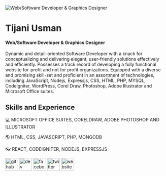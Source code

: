 ![Web/Software Developer & Graphics Designer](https://briangor.github.io/images/pic02.png)
# Tijani Usman
#### Web/Software Developer & Graphics Designer

Dynamic and detail-oriented Software Developer with a knack for conceptualizing and delivering elegant, user-friendly solutions effectively and efficiently. Possesses a track record of developing a fully functional website for-profit and not for profit organizations. Equipped with a diverse and promising skill-set and proficient in an assortment of technologies, including JavaScript, Nodejs, Expressjs, CSS, HTML, PHP, MYSQL, Codeigniter, WordPress, Corel Draw, Photoshop, Adobe Illustrator and Microsoft Office suites.

## Skills and Experience

💻 MICROSOFT OFFICE SUITES, CORELDRAW, ADOBE PHOTOSHOP AND ILLUSTRATOR

🌎 HTML, CSS, JAVASCRIPT, PHP, MONGODB

👓 REACT, CODEIGNITER, NODEJS, EXPRESSJS




[<img src='https://cdn.jsdelivr.net/npm/simple-icons@3.0.1/icons/github.svg' alt='github' height='40'>](https://github.com/Tijanieneye10)  [<img src='https://cdn.jsdelivr.net/npm/simple-icons@3.0.1/icons/hashnode.svg' alt='dev' height='40'>](brainyworld)  [<img src='https://cdn.jsdelivr.net/npm/simple-icons@3.0.1/icons/facebook.svg' alt='facebook' height='40'>](https://www.facebook.com/usman.tijani2)  [<img src='https://cdn.jsdelivr.net/npm/simple-icons@3.0.1/icons/twitter.svg' alt='twitter' height='40'>](https://twitter.com/tijanieneye10)  [<img src='https://cdn.jsdelivr.net/npm/simple-icons@3.0.1/icons/icloud.svg' alt='website' height='40'>](about.me/brainyworld10)  

